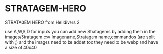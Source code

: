 # STRATAGEM-HERO
STRATAGEM HERO from Helldivers 2

use A,W,S,D for inputs
you can add new Stratagems by adding them in the images/Stratagem.csv
Imagename,Stratagem name,commandos (are split with ;)
and the images need to be addet too they need to be webp and have a size of 40x40

